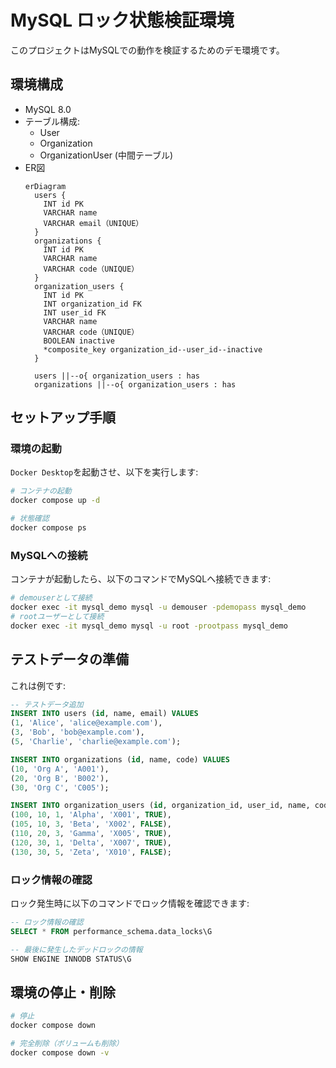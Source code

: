 # MySQL ロック状態検証環境

このプロジェクトはMySQLでの動作を検証するためのデモ環境です。

## 環境構成

- MySQL 8.0
- テーブル構成:
  - User
  - Organization
  - OrganizationUser (中間テーブル)
- ER図
  ```mermaid
  erDiagram
    users {
      INT id PK
      VARCHAR name
      VARCHAR email（UNIQUE）
    }
    organizations {
      INT id PK
      VARCHAR name
      VARCHAR code（UNIQUE）
    }
    organization_users {
      INT id PK
      INT organization_id FK
      INT user_id FK
      VARCHAR name
      VARCHAR code（UNIQUE）
      BOOLEAN inactive
      *composite_key organization_id--user_id--inactive
    }

    users ||--o{ organization_users : has
    organizations ||--o{ organization_users : has
  ```

## セットアップ手順

### 環境の起動

`Docker Desktop`を起動させ、以下を実行します:

```bash
# コンテナの起動
docker compose up -d

# 状態確認
docker compose ps
```

### MySQLへの接続

コンテナが起動したら、以下のコマンドでMySQLへ接続できます:

```bash
# demouserとして接続
docker exec -it mysql_demo mysql -u demouser -pdemopass mysql_demo
# rootユーザーとして接続
docker exec -it mysql_demo mysql -u root -prootpass mysql_demo
```

## テストデータの準備
これは例です:
```sql
-- テストデータ追加
INSERT INTO users (id, name, email) VALUES
(1, 'Alice', 'alice@example.com'),
(3, 'Bob', 'bob@example.com'),
(5, 'Charlie', 'charlie@example.com');

INSERT INTO organizations (id, name, code) VALUES
(10, 'Org A', 'A001'),
(20, 'Org B', 'B002'),
(30, 'Org C', 'C005');

INSERT INTO organization_users (id, organization_id, user_id, name, code, inactive) VALUES
(100, 10, 1, 'Alpha', 'X001', TRUE),
(105, 10, 3, 'Beta', 'X002', FALSE),
(110, 20, 3, 'Gamma', 'X005', TRUE),
(120, 30, 1, 'Delta', 'X007', TRUE),
(130, 30, 5, 'Zeta', 'X010', FALSE);
```

### ロック情報の確認

ロック発生時に以下のコマンドでロック情報を確認できます:

```sql
-- ロック情報の確認
SELECT * FROM performance_schema.data_locks\G

-- 最後に発生したデッドロックの情報
SHOW ENGINE INNODB STATUS\G
```

## 環境の停止・削除

```bash
# 停止
docker compose down

# 完全削除（ボリュームも削除）
docker compose down -v
```
